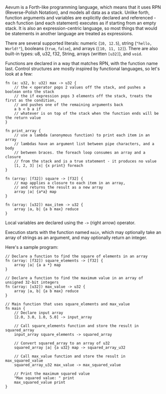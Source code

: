 
Aevum is a Forth-like programming language, which means that it uses RPN (Reverse-Polish Notation), and models all data as a stack. Unlike forth, function arguments and variables are explicitly declared and referenced - each function (and each statement) executes as if starting from an empty stack. It is also an expression-centric language, so most things that would be statements in another language are treated as expressions.

There are several supported literals: numeric (`10, 12.5`), string (`"hello, World!"`), booleans (`true`, `false`), and arrays (`[10, 11, 12]`). There are also built-in types: u8, u32, f32, String, arrays (written `[u32]`), and `void`.

Functions are declared in a way that matches RPN, with the function name last. Control structures are mostly inspired by functional languages, so let's look at a few:
```
fn (a: u32, b: u32) max -> u32 {
    // the < operator pops 2 values off the stack, and pushes a boolean onto the stack
    // the if expression pops 3 elements off the stack, treats the first as the condition,
    // and pushes one of the remaining arguments back 
    a b < b a if
    // whatever is on top of the stack when the function ends will be the return value
}

fn print_array {
    // use a lambda (anonymous function) to print each item in an array
    // lambdas have an argument list between pipe characters, and a body
    // between braces. the foreach loop consumes an array and a closure
    // from the stack and is a true statement - it produces no value
    [1, 2, 3] |x| {x print} foreach 
}

fn (array: [f32]) square -> [f32] {
    // map applies a closure to each item in an array,
    // and returns the result as a new array
    array |a| {a*a} map
}

fn (array: [u32]) max_item -> u32 {
    array |a, b| {a b max} reduce
}
```

Local variables are declared using the `->` (right arrow) operator.

Execution starts with the function named `main`, which may optionally take an array of strings as an argument, and may optionally return an integer.

Here's a sample program:
```
// Declare a function to find the square of elements in an array
fn (array: [f32]) square_elements -> [f32] {
    array |a| {a a *} map
}

// Declare a function to find the maximum value in an array of unsigned 32-bit integers
fn (array: [u32]) max_value -> u32 {
    array |a, b| {a b max} reduce
}

// Main function that uses square_elements and max_value
fn main {
    // Declare input array
    [2.0, 3.0, 1.0, 5.0] -> input_array

    // Call square_elements function and store the result in squared_array
    input_array square_elements -> squared_array

    // Convert squared_array to an array of u32
    squared_array |a| {a u32} map -> squared_array_u32

    // Call max_value function and store the result in max_squared_value
    squared_array_u32 max_value -> max_squared_value

    // Print the maximum squared value
    "Max squared value: " print
    max_squared_value print
}

```
